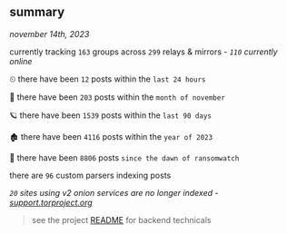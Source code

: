 
## summary
_november 14th, 2023_

currently tracking `163` groups across `299` relays & mirrors - _`110` currently online_

⏲ there have been `12` posts within the `last 24 hours`

🦈 there have been `203` posts within the `month of november`

🪐 there have been `1539` posts within the `last 90 days`

🏚 there have been `4116` posts within the `year of 2023`

🦕 there have been `8806` posts `since the dawn of ransomwatch`

there are `96` custom parsers indexing posts

_`20` sites using v2 onion services are no longer indexed - [support.torproject.org](https://support.torproject.org/onionservices/v2-deprecation/)_

> see the project [README](https://github.com/joshhighet/ransomwatch#ransomwatch--) for backend technicals
